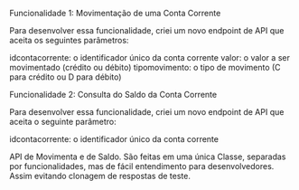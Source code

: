 Funcionalidade 1: Movimentação de uma Conta Corrente

Para desenvolver essa funcionalidade, criei um novo endpoint de API que aceita os seguintes parâmetros:

idcontacorrente: o identificador único da conta corrente
valor: o valor a ser movimentado (crédito ou débito)
tipomovimento: o tipo de movimento (C para crédito ou D para débito)

Funcionalidade 2: Consulta do Saldo da Conta Corrente

Para desenvolver essa funcionalidade, criei um novo endpoint de API que aceita o seguinte parâmetro:

idcontacorrente: o identificador único da conta corrente


API de Movimenta e de Saldo.
São feitas em uma única Classe, separadas por funcionalidades, mas de fácil entendimento para desenvolvedores.
Assim evitando clonagem de respostas de teste. 
